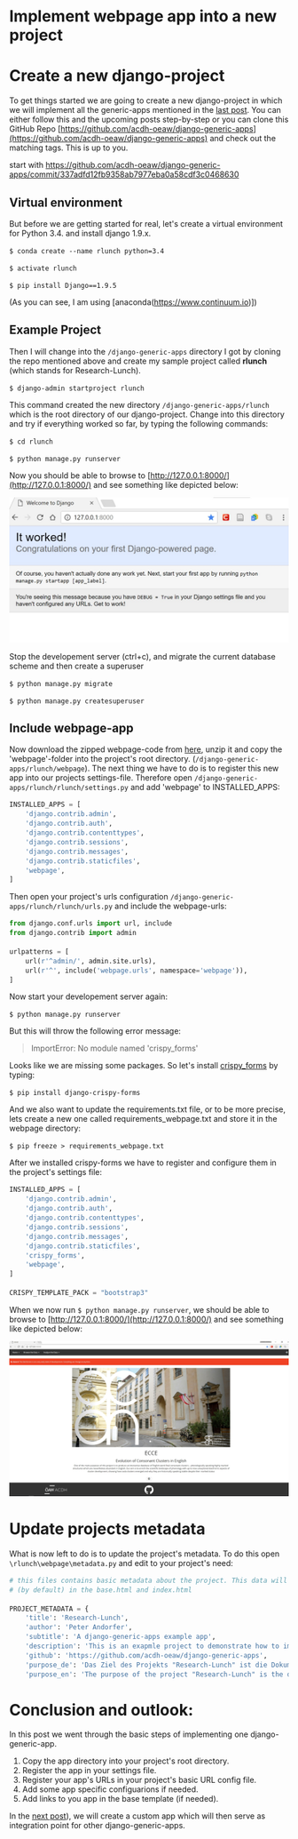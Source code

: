 # Implement webpage app into a new project

# Create a new django-project

To get things started we are going to create a new django-project in which we will implement all the generic-apps mentioned in the [last post](../part-1-gettings-started.md). You can either follow this and the upcoming posts step-by-step or you can clone this GitHub Repo [https://github.com/acdh-oeaw/django-generic-apps](https://github.com/acdh-oeaw/django-generic-apps) and check out the matching tags. This is up to you.

start with https://github.com/acdh-oeaw/django-generic-apps/commit/337adfd12fb9358ab7977eba0a58cdf3c0468630

## Virtual environment

But before we are getting started for real, let's create a virtual environment for Python 3.4. and install django 1.9.x.

`$ conda create --name rlunch python=3.4`

`$ activate rlunch`

`$ pip install Django==1.9.5`

(As you can see, I am using [anaconda(https://www.continuum.io)])

## Example Project

Then I will change into the `/django-generic-apps` directory I got by cloning the repo mentioned above and create my sample project called **rlunch** (which stands for Research-Lunch).

`$ django-admin startproject rlunch`

This command created the new directory `/django-generic-apps/rlunch` which is the root directory of our django-project. Change into this directory and try if everything worked so far, by typing the following commands:

`$ cd rlunch`

`$ python manage.py runserver`

Now you should be able to browse to [http://127.0.0.1:8000/](http://127.0.0.1:8000/) and see something like depicted below:

![image alt text](https://raw.githubusercontent.com/csae8092/posts/master/django-generic-apps/images/part-2/image_0.jpg)

Stop the developement server (ctrl+c), and migrate the current database scheme and then create a superuser

`$ python manage.py migrate`

`$ python manage.py createsuperuser`


## Include webpage-app

Now download the zipped webpage-code from [here](https://github.com/csae8092/posts/raw/master/django-generic-apps/downloads/webpage.zip), unzip it and copy the 'webpage'-folder into the project's root directory. (`/django-generic-apps/rlunch/webpage`).
The next thing we have to do is to register this new app into our projects settings-file. Therefore open `/django-generic-apps/rlunch/rlunch/settings.py` and add 'webpage' to INSTALLED_APPS:

```python
INSTALLED_APPS = [
    'django.contrib.admin',
    'django.contrib.auth',
    'django.contrib.contenttypes',
    'django.contrib.sessions',
    'django.contrib.messages',
    'django.contrib.staticfiles',
    'webpage',
]
```
Then open your project's urls configuration `/django-generic-apps/rlunch/rlunch/urls.py` and include the webpage-urls:

```python
from django.conf.urls import url, include
from django.contrib import admin

urlpatterns = [
    url(r'^admin/', admin.site.urls),
    url(r'^', include('webpage.urls', namespace='webpage')),
]
```

Now start your developement server again:

`$ python manage.py runserver`

But this will throw the following error message:

>ImportError: No module named 'crispy_forms'

Looks like we are missing some packages. So let's install [crispy_forms](http://django-crispy-forms.readthedocs.io/en/latest/) by typing:

`$ pip install django-crispy-forms`

And we also want to update the requirements.txt file, or to be more precise, lets create a new one called requirements_webpage.txt and store it in the webpage directory:

`$ pip freeze > requirements_webpage.txt`

After we installed crispy-forms we have to register and configure them in the project's settings file:

```python
INSTALLED_APPS = [
    'django.contrib.admin',
    'django.contrib.auth',
    'django.contrib.contenttypes',
    'django.contrib.sessions',
    'django.contrib.messages',
    'django.contrib.staticfiles',
    'crispy_forms',
    'webpage',
]

CRISPY_TEMPLATE_PACK = "bootstrap3"

```

When we now run `$ python manage.py runserver`, we should be able to browse to [http://127.0.0.1:8000/](http://127.0.0.1:8000/) and see something like depicted below:

![image alt text](https://raw.githubusercontent.com/csae8092/posts/master/django-generic-apps/images/part-2/image_1.jpg)

# Update projects metadata

What is now left to do is to update the project's metadata. To do this open `\rlunch\webpage\metadata.py` and edit to your project's need:

```python
# this files contains basic metadata about the project. This data will be used
# (by default) in the base.html and index.html

PROJECT_METADATA = {
    'title': 'Research-Lunch',
    'author': 'Peter Andorfer',
    'subtitle': 'A django-generic-apps example app',
    'description': 'This is an exapmle project to demonstrate how to implement django-generich-apps',
    'github': 'https://github.com/acdh-oeaw/django-generic-apps',
    'purpose_de': 'Das Ziel des Projekts "Research-Lunch" ist die Dokumentation der Implementierung der sogeannten "django-generic-apps"',
    'purpose_en': 'The purpose of the project "Research-Lunch" is the documentation of the implementation fo the so called "django-generic-apps".'}
```

# Conclusion and outlook:

In this post we went through the basic steps of implementing one django-generic-app.

1. Copy the app directory into your project's root directory.
2. Register the app in your settings file.
3. Register your app's URLs in your project's basic URL config file.
4. Add some app specific configuarions if needed.
5. Add links to you app in the base template (if needed).

In the [next post](../part-2-a-custom-app.md)), we will create a custom app which will then serve as integration point for other django-generic-apps.  
